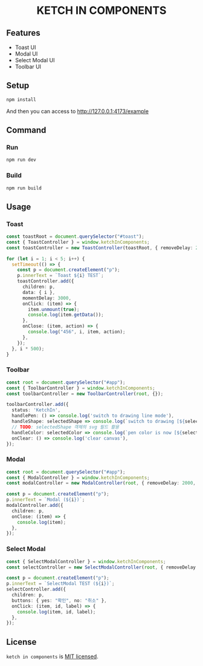 <h1 align="center">KETCH IN COMPONENTS</h1>

## Features
- Toast UI
- Modal UI
- Select Modal UI
- Toolbar UI

## Setup

```bash
npm install
```
And then you can access to http://127.0.0.1:4173/example

## Command

### Run
```bash
npm run dev
```

### Build
```bash
npm run build
```

## Usage
### Toast
```ts
const toastRoot = document.querySelector("#toast");
const { ToastController } = window.ketchInComponents;
const toastController = new ToastController(toastRoot, { removeDelay: 2000 });

for (let i = 1; i < 5; i++) {
  setTimeout(() => {
    const p = document.createElement("p");
    p.innerText = `Toast ${i} TEST`;
    toastController.add({
      children: p,
      data: { i },
      momentDelay: 3000,
      onClick: (item) => {
        item.unmount(true);
        console.log(item.getData());
      },
      onClose: (item, action) => {
        console.log("456", i, item, action);
      },
    });
  }, i * 500);
}
```

### Toolbar
```ts
const root = document.querySelector("#app");
const { ToolbarController } = window.ketchInComponents;
const toolbarController = new ToolbarController(root, {});

toolbarController.add({
  status: 'KetchIn',
  handlePen: () => console.log('switch to drawing line mode'),
  handleShape: selectedShape => console.log(`switch to drawing [${selectedShape.type}] shape mode`),
  // TODO: selectedShape 객체의 svg 필드 활용
  handleColor: selectedColor => console.log(`pen color is now [${selectedColor}]`),
  onClear: () => console.log('clear canvas'),
});
```

### Modal
```ts
const root = document.querySelector("#app");
const { ModalController } = window.ketchInComponents;
const modalController = new ModalController(root, { removeDelay: 2000, modalWidth: 200 });

const p = document.createElement("p");
p.innerText = `Modal (${i})`;
modalController.add({
  children: p,
  onClose: (item) => {
    console.log(item);
  },
});
```

### Select Modal
```ts
const { SelectModalController } = window.ketchInComponents;
const selectController = new SelectModalController(root, { removeDelay: 2000, modalWidth: 400 });

const p = document.createElement("p");
p.innerText = `SelectModal TEST (${i})`;
selectController.add({
  children: p,
  buttons: { yes: "확인", no: "취소" },
  onClick: (item, id, label) => {
    console.log(item, id, label);
  },
});
```

## License

`ketch in components` is [MIT licensed](./LICENSE).
